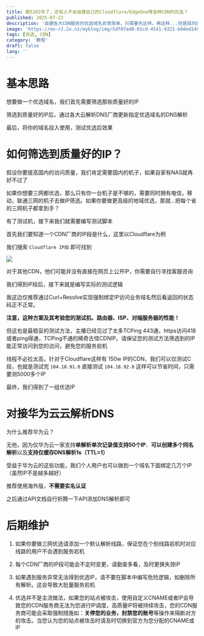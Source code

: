 ```yaml
---
title: 都5202年了，还有人不会自建自己的Cloudflare/EdgeOne等各种CDN的优选？
published: 2025-07-22
description: '自建各大CDN服务的优选域名非常简单，只需要先这样，再这样...但是踩坑的地方也不少...'
image: 'https://eo-r2.2x.nz/myblog/img/5df07ad0-01cd-4541-9321-b0ded148a90f.webp'
tags: [优选, CDN]
category: '教程'
draft: false 
lang: ''
---
```


# 基本思路

想要做一个优选域名，我们首先需要筛选那些质量好的IP

筛选到质量好的IP后，通过各大云解析DNS厂商更新指定优选域名的DNS解析

最后，将你的域名投入使用，测试优选后效果

# 如何筛选到质量好的IP？

假设你要提高国内的访问质量，我们肯定需要国内的机子，如果自家有NAS就再好不过了

如果你想要三网都优选，那么只有你一台机子是不够的，需要同时拥有电信，移动，联通三网的机子去做IP筛选。如果你要做更高级的地域优选，那就...把每个省的三网机子都拿到手？

有了测试机，接下来我们就需要编写测试脚本

首先我们要知道一个CDN厂商的IP段是什么，这里以Cloudflare为例

我们搜索 `Cloudflare IP段` 即可找到

![](https://eo-r2.2x.nz/myblog/img/9e79e4ab-ce0c-434a-84f7-3b8a9f3a0886.webp)

对于其他CDN，他们可能并没有直接在网页上公开IP，你需要自行寻找客服咨询

我们得到IP段后，接下来就是编写实际的测试逻辑

我这边仅推荐通过Curl+Resolve实现强制绑定IP访问业务域名然后看返回的状态码正不正常。

**注意，这种方案及其考验您的测试机、路由器、ISP、对端服务器的性能！**

但这也是最稳妥的测试方法，主播已经见过了太多TCPing 443通，https访问418或者ping得通，TCPing不通的稀奇古怪CDNIP。请保证您的测试方法筛选到的IP能正常访问到您的访问，避免您的服务宕机

线程不必拉太高，针对于Cloudflare这样有 150w IP的CDN，我们可以仅测试C段，也就是测试完 `104.18.91.0` 直接测试 `104.18.92.0` 这样可以节省时间，只需要测5000多个IP

最终，我们得到了一组优选IP

# 对接华为云云解析DNS

为什么推荐华为云？

无他，因为仅华为云一家支持**单解析单次记录值支持50个IP**、**可以创建多个同名解析**以及**支持仅缓存DNS解析1s（TTL=1）**

受益于华为云的这些功能，我们个人用户也可以做到一个域名下面绑定几万个IP（虽然IP不是越多越好）

推荐使用海外版，**不需要实名认证**

之后通过API文档自行折腾一下API添加DNS解析即可

# 后期维护

1. 如果你要做三网优选请添加一个默认解析线路，保证您在个别线路宕机时对应线路的用户不会遇到服务宕机

2. 每个CDN厂商的IP段可能会不定时变更，请勤查多看，及时更换失效IP

3. 如果遇到服务异常无法得到优选IP，请不要在脚本中编写危险逻辑，如删除所有解析。这会导致大批量服务宕机

4. 优选并不是主流做法，如果您的站点被攻击，使用自定义CNAME或者IP会导致您的CDN服务商无法为您进行IP调度，高质量IP将被持续攻击，您的CDN服务商可能会采取强制措施如：**关停您的业务，封禁您的账号**等操作来隔断对方的攻击。当您认为您的站点被攻击时请及时切换到官方为您分配的CNAME或IP
